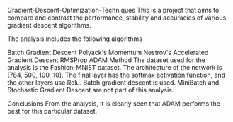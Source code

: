 Gradient-Descent-Optimization-Techniques
This is a project that aims to compare and contrast the performance, stability and accuracies of various gradient descent algorithms.

The analysis includes the following algorithms

Batch Gradient Descent
Polyack's Momentum
Nestrov's Accelerated Gradient Descent
RMSProp
ADAM
Method
The dataset used for the analysis is the Fashion-MNIST dataset. The architecture of the network is [784, 500, 100, 10]. The final layer has the softmax activation function, and the other layers use Relu. Batch gradient descent is used. MiniBatch and Stochastic Gradient Descent are not part of this analysis.

Conclusions
From the analysis, it is clearly seen that ADAM performs the best for this particular dataset.
